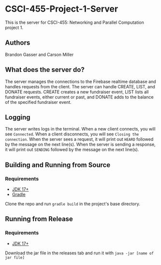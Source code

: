 # CSCI-455-Project-1-Server

This is the server for CSCI-455: Networking and Parallel Computation project 1.

## Authors

Brandon Gasser and Carson Miller

## What does the server do?

The server manages the connections to the Firebase realtime database and handles requests from the client. The server can handle CREATE, LIST, and DONATE requests. CREATE creates a new fundraiser event, LIST lists all fundraiser events, either current or past, and DONATE adds to the balance of the specified fundraiser event.

## Logging

The server writes logs in the terminal. When a new client connects, you will see `Connected`. When a client disconnects, you will see `Closing the connection`. When the server sees a request, it will print out `HEARD` followed by the message on the next line(s). When the server is sending a response, it will print out `SENDING` followed by the message on the next line(s).



## Building and Running from Source

### Requirements

- [JDK 17+](https://www.oracle.com/java/technologies/downloads/#java17)
- [Gradle](https://gradle.org/install/)

Clone the repo and run `gradle build` in the project's base directory.

## Running from Release

### Requirements

- [JDK 17+](https://www.oracle.com/java/technologies/downloads/#java17)

Download the jar file in the releases tab and run it with `java -jar [name of jar file]`